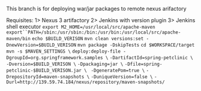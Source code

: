 This branch is for deploying war/jar packages to remote nexus arifactory 

Requisites:
1> Nexus 3 artifactory
2> Jenkins with version plugin 
3> Jenkins shell executor 
  `export M2_HOME=/usr/local/src/apache-maven` `export``PATH=/sbin:/usr/sbin:/bin:/usr/bin:/usr/local/src/apache-maven/bin`
  `echo $BUILD_VERISON`
   `mvn clean versions:set -DnewVersion=$BUILD_VERISON`
   `mvn package -DskipTests`
    `cd $WORKSPACE/target `
    `mvn -s $MAVEN_SETTINGS \`
     `deploy:deploy-file -DgroupId=org.springframework.samples \`
    `-DartifactId=spring-petclinic \`
   ` -Dversion=$BUILD_VERISON \`
    `-Dpackaging=jar \`
    `-Dfile=spring-petclinic-$BUILD_VERISON.jar \`
   ` -DgeneratePom=true \`
    `-DrepositoryId=maven-snapshots \`
    `-DuniqueVersion=false \`
   ` -Durl=http://139.59.74.184/nexus/repository/maven-snapshots/ `
